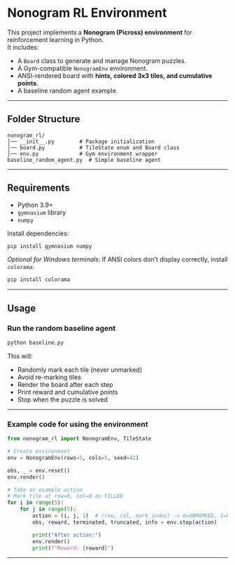 # Nonogram RL Environment

This project implements a **Nonogram (Picross) environment** for reinforcement learning in Python.  
It includes:

- A `Board` class to generate and manage Nonogram puzzles.
- A Gym-compatible `NonogramEnv` environment.
- ANSI-rendered board with **hints, colored 3x3 tiles, and cumulative points**.
- A baseline random agent example.

---

## Folder Structure

```
nonogram_rl/
│── __init__.py        # Package initialization
│── board.py           # TileState enum and Board class
│── env.py             # Gym environment wrapper
baseline_random_agent.py  # Simple baseline agent
```

---

## Requirements

- Python 3.9+
- `gymnasium` library
- `numpy`

Install dependencies:

```bash
pip install gymnasium numpy
```

*Optional for Windows terminals*: If ANSI colors don’t display correctly, install `colorama`:

```bash
pip install colorama
```

---

## Usage

### Run the random baseline agent

```bash
python baseline.py
```

This will:

- Randomly mark each tile (never unmarked)
- Avoid re-marking tiles
- Render the board after each step
- Print reward and cumulative points
- Stop when the puzzle is solved

---

### Example code for using the environment

```python
from nonogram_rl import NonogramEnv, TileState

# Create environment
env = NonogramEnv(rows=5, cols=5, seed=42)

obs, _ = env.reset()
env.render()

# Take an example action
# Mark tile at row=0, col=0 as FILLED
for i in range(5):
    for j in range(5):
        action = (i, j, 1)  # (row, col, mark_index) -> 0=UNMARKED, 1=FILLED, 2=EMPTY
        obs, reward, terminated, truncated, info = env.step(action)

        print("After action:")
        env.render()
        print(f"Reward: {reward}")
```

---